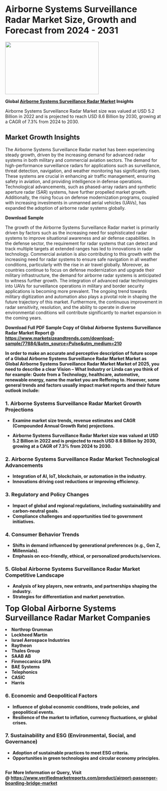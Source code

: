 <H1>Airborne Systems Surveillance Radar Market Size, Growth and Forecast from 2024 - 2031</H1><img class="aligncenter size-medium wp-image-584254" src="https://thirdeyenews.in/wp-content/uploads/2024/09/Global-Market-Research-300x168.jpeg" alt="" width="300" height="168" /><p><strong>Global&nbsp;<a href="https://www.marketsizeandtrends.com/download-sample/77884/&amp;utm_source=Pulse&amp;utm_medium=210">Airborne Systems Surveillance Radar Market</a> Insights</strong></p><p>Airborne Systems Surveillance Radar Market size was valued at USD 5.2 Billion in 2022 and is projected to reach USD 8.6 Billion by 2030, growing at a CAGR of 7.3% from 2024 to 2030.</p><p><h2>Market Growth Insights</h2> <p>The Airborne Systems Surveillance Radar market has been experiencing steady growth, driven by the increasing demand for advanced radar systems in both military and commercial aviation sectors. The demand for high-performance surveillance radars for applications such as surveillance, threat detection, navigation, and weather monitoring has significantly risen. These systems are crucial in enhancing air traffic management, ensuring safety in aviation, and providing intelligence in defense operations. Technological advancements, such as phased-array radars and synthetic aperture radar (SAR) systems, have further propelled market growth. Additionally, the rising focus on defense modernization programs, coupled with increasing investments in unmanned aerial vehicles (UAVs), has expanded the adoption of airborne radar systems globally.</p> <p><strong>Download Sample</strong></p> <p>The growth of the Airborne Systems Surveillance Radar market is primarily driven by factors such as the increasing need for sophisticated radar systems to improve situational awareness and air defense capabilities. In the defense sector, the requirement for radar systems that can detect and track multiple targets at extended ranges has led to innovations in radar technology. Commercial aviation is also contributing to this growth with the increasing need for radar systems to ensure safe navigation in all weather conditions, particularly with the rise in air travel globally. Moreover, as countries continue to focus on defense modernization and upgrade their military infrastructure, the demand for airborne radar systems is anticipated to witness further growth. The integration of advanced radar technologies into UAVs for surveillance operations in military and border security applications is becoming more prevalent. The ongoing trend towards military digitization and automation also plays a pivotal role in shaping the future trajectory of this market. Furthermore, the continuous improvement in radar sensitivity, resolution, and the ability to operate in diverse environmental conditions will contribute significantly to market expansion in the coming years.</p> <p><strong></p><p><span class=""><strong>Download Full PDF Sample Copy of Global Airborne Systems Surveillance Radar Market Report</strong> @ <a href="https://www.marketsizeandtrends.com/download-sample/77884/&amp;utm_source=Pulse&amp;utm_medium=210" target="_blank">https://www.marketsizeandtrends.com/download-sample/77884/&amp;utm_source=Pulse&amp;utm_medium=210</a></span></p><p>In order to make an accurate and perceptive description of future scope of a Global&nbsp;Airborne Systems Surveillance Radar Market Market as Global&nbsp;Airborne Systems Surveillance Radar Market Market of 2025, you need to describe a clear Vision &ndash; What Industry or Linda can you think of for example: Quote from a Technology, healthcare, automotive, renewable energy, name the market you are Reffering to. However, some general trends and factors usually impact market reports and their future outlook include:</p><h3>1.&nbsp;<strong>Airborne Systems Surveillance Radar Market Growth Projections</strong></h3><ul><li>Examine market size trends, revenue estimates and CAGR (Compounded Annual Growth Rate) projections.</li><li><p>Airborne Systems Surveillance Radar Market size was valued at USD 5.2 Billion in 2022 and is projected to reach USD 8.6 Billion by 2030, growing at a CAGR of 7.3% from 2024 to 2030.</p></li></ul><h3>2.&nbsp;<strong>Airborne Systems Surveillance Radar Market Technological Advancements</strong></h3><ul><li>Integration of AI, IoT, blockchain, or automation in the industry.</li><li>Innovations driving cost reductions or improving efficiency.</li></ul><h3>3.&nbsp;<strong>Regulatory and Policy Changes</strong></h3><ul><li>Impact of global and regional regulations, including sustainability and carbon-neutral goals.</li><li>Compliance challenges and opportunities tied to government initiatives.</li></ul><h3>4.&nbsp;<strong>Consumer Behavior Trends</strong></h3><ul><li>Shifts in demand influenced by generational preferences (e.g., Gen Z, Millennials).</li><li>Emphasis on eco-friendly, ethical, or personalized products/services.</li></ul><h3>5.&nbsp;<strong>Global Airborne Systems Surveillance Radar Market Competitive Landscape</strong></h3><ul><li>Analysis of key players, new entrants, and partnerships shaping the industry.</li><li>Strategies for differentiation and market penetration.</li></ul><p data-pm-slice="1 1 []"><span style="color: inherit; font-family: inherit; font-size: 25px;">Top Global Airborne Systems Surveillance Radar Market Companies</span></p><div class="" data-test-id=""><p><li>Northrop Grumman</li><li> Lockheed Martin</li><li> Israel Aerospace Industries</li><li> Raytheon</li><li> Thales Group</li><li> SAAB AB</li><li> Finmeccanica SPA</li><li> BAE Systems</li><li> Telephonics</li><li> CASIC</li><li> Harris</li></p></div><h3>6.&nbsp;<strong>Economic and Geopolitical Factors</strong></h3><ul><li>Influence of global economic conditions, trade policies, and geopolitical events.</li><li>Resilience of the market to inflation, currency fluctuations, or global crises.</li></ul><h3>7.&nbsp;<strong>Sustainability and ESG (Environmental, Social, and Governance)</strong></h3><ul><li>Adoption of sustainable practices to meet ESG criteria.</li><li>Opportunities in green technologies and circular economy principles.</li></ul><h2><strong style="font-size: 14px;">For More Information or Query, Visit @&nbsp;</strong><a style="background-color: #ffffff; font-size: 14px;" href="https://www.marketsizeandtrends.com/report/airborne-systems-surveillance-radar-market/" target="_blank">https://www.verifiedmarketreports.com/product/airport-passenger-boarding-bridge-market</a></h2>
